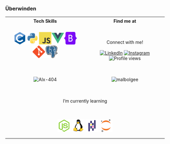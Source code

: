 ### Überwinden

  

  

<table  width="100%">

  

<tr>

  

<th>Tech Skills</th>

  

<th>Find me at</th>

  

</tr>

  

<tr>

  

<td  width="50%">

  

  

<p  align="center">
<img  src="https://raw.githubusercontent.com/devicons/devicon/master/icons/c/c-original.svg"  alt="c"  width="40"  height="40"/><img  src="https://raw.githubusercontent.com/devicons/devicon/master/icons/python/python-original.svg"  alt="python"  width="40"  height="40"/><img  src="https://raw.githubusercontent.com/devicons/devicon/master/icons/javascript/javascript-original.svg"  alt="Javascript"  width="40"  height="40"/><img  src="https://raw.githubusercontent.com/devicons/devicon/master/icons/vuejs/vuejs-original.svg"  alt="Vuejs"  width="40"  height="40"/><img  src="https://raw.githubusercontent.com/devicons/devicon/master/icons/bootstrap/bootstrap-original.svg"  alt="Bootstrap"  width="40"  height="40"/><img  src="https://raw.githubusercontent.com/devicons/devicon/master/icons/git/git-original.svg"  alt="git"  width="40"  height="40"/><img  src="https://raw.githubusercontent.com/devicons/devicon/master/icons/postgresql/postgresql-original.svg"  alt="Postgresql"  width="40"  height="40"/>
</p>

  

  

</td>

  

<td  width="50%">

  

  

<br><p  align="center">Connect with me!<br><br>
[![LinkedIn](https://img.shields.io/badge/LinkedIn-0077B5?style=for-the-badge&logo=linkedin&logoColor=white)](https://www.linkedin.com/in/alexanderreis200/)
[![Instagram](https://img.shields.io/badge/Instagram-E4405F?style=for-the-badge&logo=instagram&logoColor=white)](https://www.instagram.com/alx.py/)
![Profile views](https://gpvc.arturio.dev/Alx-404)
  

  

</p>

  

</td>

  

<tr>

  

<td  width  =  "50%">
<br>
<p  align  =  "center"><img  src="https://github-readme-stats.vercel.app/api/top-langs?username=Alx-404&show_icons=true&theme=onedark&locale=en&layout=compact"  alt="Alx-404" /></p>

  

</td>

  

<td  width  =  "50%">

  

<br>

  

<p  align  =  "center"><img  src="https://github-readme-stats.vercel.app/api?username=Alx-404&show_icons=true&theme=onedark&locale=en"  alt="malbolgee" /></p>

  

</td>

  

<tr>

  

<td  colspan  =  2><br><p  align  =  "center"> I’m currently learning </p></td>

  

<tr>

  

<td  colspan=2  width  ="50%">

  

<br>

  

<p  align="center">

  

<img  src="https://raw.githubusercontent.com/devicons/devicon/master/icons/nodejs/nodejs-original.svg"  alt="Nodejs"  width="40"  height="40"/>

<img  src="https://raw.githubusercontent.com/devicons/devicon/master/icons/linux/linux-original.svg"  alt="Linux"  width="40"  height="40"/>

<img  src="https://raw.githubusercontent.com/devicons/devicon/master/icons/pandas/pandas-original.svg"  alt="Pandas"  width="40"  height="40"/>

<img  src="https://raw.githubusercontent.com/devicons/devicon/master/icons/jupyter/jupyter-original.svg"  alt="Jupyter"  width="40"  height="40"/>

   

</p>

  

</table>

  

  

[//]: <>  (The `&nbsp;` is to have Aphelion take up more space)

```
